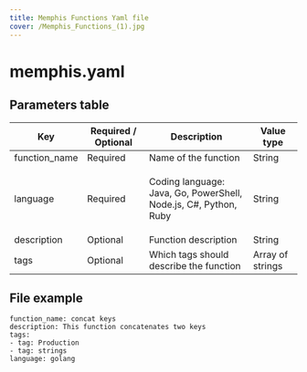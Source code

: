 ```yaml
---
title: Memphis Functions Yaml file
cover: /Memphis_Functions_(1).jpg
---
```


# memphis.yaml

## Parameters table

| Key            | Required / Optional | Description                                                                 | Value type       |
| -------------- | ------------------- | --------------------------------------------------------------------------- | ---------------- |
| function\_name | Required            | Name of the function                                                        | String           |
| language       | Required            | <p>Coding language: <br>Java, Go, PowerShell, Node.js, C#, Python, Ruby</p> | String           |
| description    | Optional            | Function description                                                        | String           |
| tags           | Optional            | Which tags should describe the function                                     | Array of strings |

## File example


```yaml:line-numbers
function_name: concat keys
description: This function concatenates two keys
tags:
- tag: Production
- tag: strings
language: golang
```

